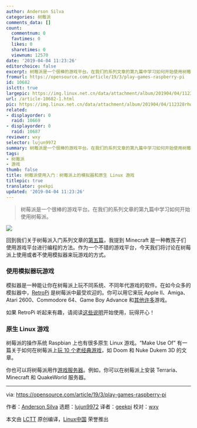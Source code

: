 ```yaml
---
author: Anderson Silva
categories: 树莓派
comments_data: []
count:
  commentnum: 0
  favtimes: 0
  likes: 0
  sharetimes: 0
  viewnum: 12570
date: '2019-04-04 11:23:26'
editorchoice: false
excerpt: 树莓派是一个很棒的游戏平台。在我们的系列文章的第九篇中学习如何开始使用树莓派。
fromurl: https://opensource.com/article/19/3/play-games-raspberry-pi
id: 10682
islctt: true
largepic: https://img.linux.net.cn/data/attachment/album/201904/04/112328rhw18w9pk9wipaih.png
url: /article-10682-1.html
pic: https://img.linux.net.cn/data/attachment/album/201904/04/112328rhw18w9pk9wipaih.png.thumb.jpg
related:
- displayorder: 0
  raid: 10669
- displayorder: 0
  raid: 10687
reviewer: wxy
selector: lujun9972
summary: 树莓派是一个很棒的游戏平台。在我们的系列文章的第九篇中学习如何开始使用树莓派。
tags:
- 树莓派
- 游戏
thumb: false
title: 树莓派使用入门：树莓派上的模拟器和原生 Linux 游戏
titlepic: true
translator: geekpi
updated: '2019-04-04 11:23:26'
---
```



> 
> 树莓派是一个很棒的游戏平台。在我们的系列文章的第九篇中学习如何开始使用树莓派。
> 
> 
> 


![](/data/attachment/album/201904/04/112328rhw18w9pk9wipaih.png)


回到我们关于树莓派入门系列文章的[第五篇](/article-10653-1.html)，我提到 Minecraft 是一种教孩子们使用游戏平台进行编程的方法。作为一个不错的游戏平台，今天我们将讨论在树莓派上使用或者不使用模拟器来玩游戏的方式。


### 使用模拟器玩游戏


模拟器是一种能让你在树莓派上玩不同系统、不同年代游戏的软件。在如今众多的模拟器中，[RetroPi](https://retropie.org.uk/) 是树莓派中最受欢迎的。你可以用它来玩 Apple II、Amiga、Atari 2600、Commodore 64、Game Boy Advance 和[其他许多](https://retropie.org.uk/about/systems)游戏。


如果 RetroPi 听起来有趣，请阅读[这些说明](https://opensource.com/article/19/1/retropie)开始使用，玩得开心！


### 原生 Linux 游戏


树莓派的操作系统 Raspbian 上也有很多原生 Linux 游戏。“Make Use Of” 有一篇关于如何在树莓派上[玩 10 个老经典游戏](https://www.makeuseof.com/tag/classic-games-raspberry-pi-without-emulators/)，如 Doom 和 Nuke Dukem 3D 的文章。


你也可以将树莓派用作[游戏服务器](https://www.makeuseof.com/tag/raspberry-pi-game-servers/)。例如，你可以在树莓派上安装 Terraria、Minecraft 和 QuakeWorld 服务器。




---


via: <https://opensource.com/article/19/3/play-games-raspberry-pi>


作者：[Anderson Silva](https://opensource.com/users/ansilva) 选题：[lujun9972](https://github.com/lujun9972) 译者：[geekpi](https://github.com/geekpi) 校对：[wxy](https://github.com/wxy)


本文由 [LCTT](https://github.com/LCTT/TranslateProject) 原创编译，[Linux中国](https://linux.cn/) 荣誉推出